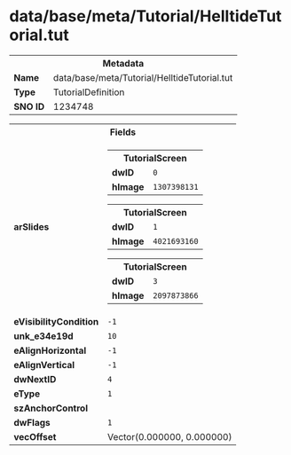 <h1>data/base/meta/Tutorial/HelltideTutorial.tut</h1><table><tr><th colspan="100%">Metadata</th></tr><tr><td><b>Name</b></td><td>data/base/meta/Tutorial/HelltideTutorial.tut</td></tr><tr><td><b>Type</b></td><td>TutorialDefinition</td></tr><tr><td><b>SNO ID</b></td><td>1234748</td></tr></table>

<table><tr><th colspan="100%">Fields</th></tr><tr><td><b>arSlides</b></td><td><table><tr><th colspan="100%">TutorialScreen</th></tr><tr><td><b>dwID</b></td><td><code>0</code></td></tr><tr><td><b>hImage</b></td><td><code>1307398131</code></td></tr></table>


<table><tr><th colspan="100%">TutorialScreen</th></tr><tr><td><b>dwID</b></td><td><code>1</code></td></tr><tr><td><b>hImage</b></td><td><code>4021693160</code></td></tr></table>


<table><tr><th colspan="100%">TutorialScreen</th></tr><tr><td><b>dwID</b></td><td><code>3</code></td></tr><tr><td><b>hImage</b></td><td><code>2097873866</code></td></tr></table>


</td></tr><tr><td><b>eVisibilityCondition</b></td><td><code>-1</code></td></tr><tr><td><b>unk_e34e19d</b></td><td><code>10</code></td></tr><tr><td><b>eAlignHorizontal</b></td><td><code>-1</code></td></tr><tr><td><b>eAlignVertical</b></td><td><code>-1</code></td></tr><tr><td><b>dwNextID</b></td><td><code>4</code></td></tr><tr><td><b>eType</b></td><td><code>1</code></td></tr><tr><td><b>szAnchorControl</b></td><td><code></code></td></tr><tr><td><b>dwFlags</b></td><td><code>1</code></td></tr><tr><td><b>vecOffset</b></td><td>Vector(0.000000, 0.000000)</td></tr></table>

